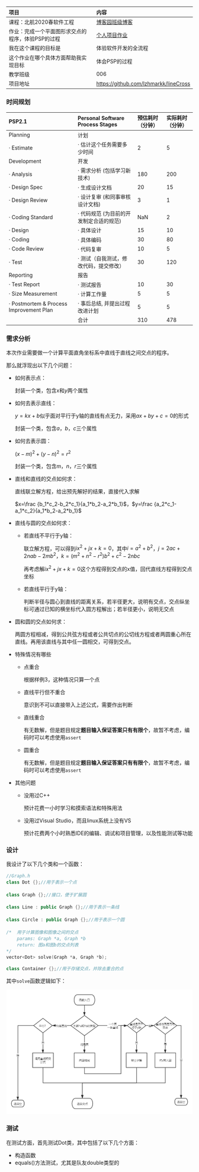 | 项目                                              | 内容                                                         |
| :------------------------------------------------ | :----------------------------------------------------------- |
| 课程：北航2020春软件工程                          | [博客园班级博客](https://edu.cnblogs.com/campus/buaa/BUAA_SE_2020_LJ) |
| 作业：完成一个平面图形求交点的程序，体验PSP的过程 | [个人项目作业](https://edu.cnblogs.com/campus/buaa/BUAA_SE_2020_LJ/homework/10429) |
| 我在这个课程的目标是                              | 体验软件开发的全流程                                         |
| 这个作业在哪个具体方面帮助我实现目标              | 体会PSP的过程                                                |
| 教学班级                                          | 006                                                          |
| 项目地址                                          | https://github.com/lzhmarkk/lineCross                        |



### 时间规划

| PSP2.1                                  | Personal Software Process Stages        | 预估耗时（分钟） | 实际耗时（分钟） |
| :-------------------------------------- | :-------------------------------------- | :--------------- | :--------------- |
| Planning                                | 计划                                    |                  |                  |
| · Estimate                              | · 估计这个任务需要多少时间              | 2                | 5                |
| Development                             | 开发                                    |                  |                  |
| · Analysis                              | · 需求分析 (包括学习新技术)             | 180              | 200              |
| · Design Spec                           | · 生成设计文档                          | 20               | 15               |
| · Design Review                         | · 设计复审 (和同事审核设计文档)         | 3                | 1                |
| · Coding Standard                       | · 代码规范 (为目前的开发制定合适的规范) | NaN              | 2                |
| · Design                                | · 具体设计                              | 15               | 10               |
| · Coding                                | · 具体编码                              | 30               | 80               |
| · Code Review                           | · 代码复审                              | 10               | 5                |
| · Test                                  | · 测试（自我测试，修改代码，提交修改）  | 30               | 120              |
| Reporting                               | 报告                                    |                  |                  |
| · Test Report                           | · 测试报告                              | 10               | 30               |
| · Size Measurement                      | · 计算工作量                            | 5                | 5                |
| · Postmortem & Process Improvement Plan | · 事后总结, 并提出过程改进计划          | 5                | 5                |
|                                         | 合计                                    | 310              | 478              |

### 需求分析

本次作业需要做一个计算平面直角坐标系中直线于直线之间交点的程序。

那么就浮现出以下几个问题：

+ 如何表示点：

  封装一个类，包含$x$和$y$两个属性

+ 如何去表示直线：

  $y=kx+b$似乎面对平行于y轴的直线有点无力，采用$ax+by+c=0$的形式

  封装一个类，包含$a$，$b$，$c$三个属性

+ 如何去表示圆：

  $(x-m)^2+(y-n)^2=r^2$

  封装一个类，包含$m$，$n$，$r$三个属性

+ 直线和直线的交点如何求：

  直线联立解方程，给出预先解好的结果，直接代入求解

  $x=\frac {b_1*c_2-b_2*c_1}{a_1*b_2-a_2*b_1}$，$y=\frac {a_2*c_1-a_1*c_2}{a_1*b_2-a_2*b_1}$

+ 直线与圆的交点如何求：

  + 若直线不平行于y轴：

    联立解方程，可以得到$ix^2+jx+k=0$，其中$i=a^2+b^2$，$j=2ac+2nab-2mb^2$，$k=(m^2+n^2-r^2)b^2+c^2-2nbc$

    再考虑解$ix^2+jx+k=0$这个方程得到交点的x值，回代直线方程得到交点坐标

  + 若直线平行于y轴：

    判断半径与圆心到直线的距离关系，若半径更大，说明有交点，交点纵坐标可通过已知的横坐标代入圆方程解出；若半径更小，说明无交点

+ 圆和圆的交点如何求：

  两圆方程相减，得到公共弦方程或者公共切点的公切线方程或者两圆重心所在直线。再用该直线与其中任一圆相交，可得到交点。

+ 特殊情况有哪些

  + 点重合

    根据样例3，这种情况只算一个点

  + 直线平行但不重合

    意识到不可以直接带入上述公式，需要作出判断

  + 直线重合

    有无数解，但是题目规定**题目输入保证答案只有有限个**，故暂不考虑，编码时可以考虑使用`assert`

  + 圆重合

    有无数解，但是题目规定**题目输入保证答案只有有限个**，故暂不考虑，编码时可以考虑使用`assert`

+ 其他问题

  + 没用过C++

    预计花费一小时学习和摸索语法和特殊用法

  + 没用过Visual Studio，而且linux系统上没有VS

    预计花费两个小时熟悉IDE的编辑、调试和项目管理，以及性能测试等功能





### 设计

我设计了以下几个类和一个函数：

```c++
//Graph.h
class Dot {};//用于表示一个点

class Graph {};//接口，便于扩展圆

class Line : public Graph {};//用于表示一条线

class Circle : public Graph {};//用于表示一个圆

/*  用于计算图像和图像之间的交点
	params: Graph *a, Graph *b
	return: 图a和图b的交点列表
*/
vector<Dot> solve(Graph *a, Graph *b);
```

```c++
class Container {};//用于存储交点，并除去重合的点
```

其中`solve`函数逻辑如下：

![](./readmeAssets/FuncSolve2.png)

### 测试

在测试方面，首先测试Dot类，其中包括了以下几个方面：

+ 构造函数
+ equals()方法测试，尤其是队友double类型的
